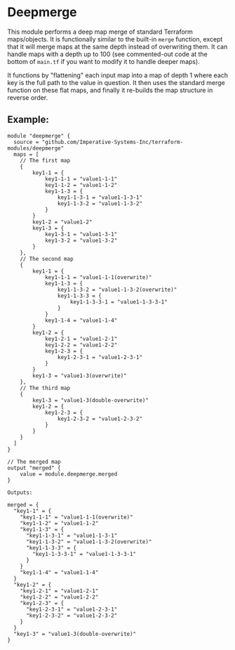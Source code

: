 # Deepmerge

This module performs a deep map merge of standard Terraform maps/objects. It is functionally similar to the built-in `merge` function, except that it will merge maps at the same depth instead of overwriting them. It can handle maps with a depth up to 100 (see commented-out code at the bottom of `main.tf` if you want to modify it to handle deeper maps).

It functions by "flattening" each input map into a map of depth 1 where each key is the full path to the value in question. It then uses the standard merge function on these flat maps, and finally it re-builds the map structure in reverse order.

## Example:

```
module "deepmerge" {
  source = "github.com/Imperative-Systems-Inc/terraform-modules/deepmerge"
  maps = [
    // The first map
    {
        key1-1 = {
            key1-1-1 = "value1-1-1"
            key1-1-2 = "value1-1-2"
            key1-1-3 = {
                key1-1-3-1 = "value1-1-3-1"
                key1-1-3-2 = "value1-1-3-2"
            }
        }
        key1-2 = "value1-2"
        key1-3 = {
            key1-3-1 = "value1-3-1"
            key1-3-2 = "value1-3-2"
        }
    },
    // The second map
    {
        key1-1 = {
            key1-1-1 = "value1-1-1(overwrite)"
            key1-1-3 = {
                key1-1-3-2 = "value1-1-3-2(overwrite)"
                key1-1-3-3 = {
                    key1-1-3-3-1 = "value1-1-3-3-1"
                }
            }
            key1-1-4 = "value1-1-4"
        }
        key1-2 = {
            key1-2-1 = "value1-2-1"
            key1-2-2 = "value1-2-2"
            key1-2-3 = {
                key1-2-3-1 = "value1-2-3-1"
            }
        }
        key1-3 = "value1-3(overwrite)"
    },
    // The third map
    {
        key1-3 = "value1-3(double-overwrite)"
        key1-2 = {
            key1-2-3 = {
                key1-2-3-2 = "value1-2-3-2"
            }
        }
    }
  ]
}

// The merged map
output "merged" {
    value = module.deepmerge.merged
}
```

```
Outputs:

merged = {
  "key1-1" = {
    "key1-1-1" = "value1-1-1(overwrite)"
    "key1-1-2" = "value1-1-2"
    "key1-1-3" = {
      "key1-1-3-1" = "value1-1-3-1"
      "key1-1-3-2" = "value1-1-3-2(overwrite)"
      "key1-1-3-3" = {
        "key1-1-3-3-1" = "value1-1-3-3-1"
      }
    }
    "key1-1-4" = "value1-1-4"
  }
  "key1-2" = {
    "key1-2-1" = "value1-2-1"
    "key1-2-2" = "value1-2-2"
    "key1-2-3" = {
      "key1-2-3-1" = "value1-2-3-1"
      "key1-2-3-2" = "value1-2-3-2"
    }
  }
  "key1-3" = "value1-3(double-overwrite)"
}
```

